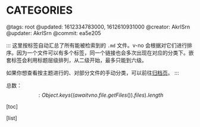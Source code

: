 # CATEGORIES

@tags: root
@updated: 1612334783000, 1612610931000
@creator: AkrISrn
@updater: AkrISrn
@commit: ea5e205

:::
这里按标签自动汇总了所有能被检索到的 `.md` 文件。v-no 会根据[](/zh/docs/sort-list.md "#")对它们进行排序。因为一个文件可以有多个标签，同一个链接也会多次出现在对应的分类下。嵌套标签会利用标题层级排列，从二级开始，最多只能到六级。

如果你想查看按主题进行的、对部分文件的手动分类，可以前往[归档页](/zh/archives.md "#")。
:::

总数：$$: Object.keys((await vno.file.getFiles()).files).length $$

[toc]

[list]

